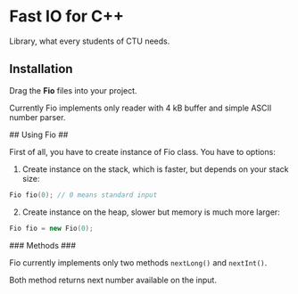 Fast IO for C++
===

Library, what every students of CTU needs.

## Installation ##

Drag the **Fio** files into your project.

Currently Fio implements only reader with 4 kB buffer and simple ASCII number parser.

## Using Fio ##

First of all, you have to create instance of Fio class. You have to options:

1. Create instance on the stack, which is faster, but depends on your stack size:

```cpp
Fio fio(0); // 0 means standard input
```

2. Create instance on the heap, slower but memory is much more larger:

```cpp
Fio fio = new Fio(0);
```

### Methods ###

Fio currently implements only two methods <code>nextLong()</code> and <code>nextInt()</code>.

Both method returns next number available on the input.